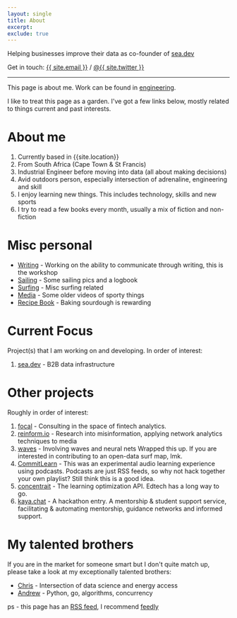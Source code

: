 ```yaml
---
layout: single
title: About
excerpt: 
exclude: true
---
```


Helping businesses improve their data as co-founder of [sea.dev](https://sea.dev)

Get in touch: <a href="mailto:{{ site.email }}?subject=Let's talk data">{{ site.email }}</a>
 / <a href="https://twitter.com/{{ site.twitter }}">@{{ site.twitter }}</a>
 

---

This page is about me. Work can be found in [engineering](/engineering).

I like to treat this page as a garden. I've got a few links below, mostly related to things current and past interests. 

# About me

1. Currently based in {{site.location}}
1. From South Africa (Cape Town & St Francis)
1. Industrial Engineer before moving into data (all about making decisions)
1. Avid outdoors person, especially intersection of adrenaline, engineering and skill
1. I enjoy learning new things. This includes technology, skills and new sports
1. I try to read a few books every month, usually a mix of fiction and non-fiction

# Misc personal

* [Writing](/writing/overview/) - Working on the ability to communicate through writing, this is the workshop
* [Sailing](/about/sailing/) - Some sailing pics and a logbook
* [Surfing](/about/surfing/) - Misc surfing related
* [Media](/about/media/) - Some older videos of sporty things
* [Recipe Book](https://food.rdrn.dev/baking-bread/) - Baking sourdough is rewarding 

# Current Focus

Project(s) that I am working on and developing. In order of interest:
1. [sea.dev](https://sea.dev) - B2B data infrastructure

# Other projects

Roughly in order of interest:
1. [focal](https://hellofocal.com) - Consulting in the space of fintech analytics.
1. [reinform.io](http://reinform.io) - Research into misinformation, applying network analytics techniques to media
1. [waves](http://rdrn.com/waves) - Involving waves and neural nets Wrapped this up. If you are interested in contributing to an open-data surf map, lmk.
1. [CommitLearn](https://mattarderne.github.io/CommitLearn/) - This was an experimental audio learning experience using podcasts. Podcasts are just RSS feeds, so why not hack together your own playlist? Still think this is a good idea.
1. [concentrait](https://mattarderne.github.io/concentrait/) - The learning optimization API. Edtech has a long way to go.
1. [kaya.chat](https://mattarderne.github.io/kaya.chat/) - A hackathon entry. A mentorship & student support service, facilitating & automating mentorship, guidance networks and informed support. 

# My talented brothers

If you are in the market for someone smart but I don't quite match up, please take a look at my exceptionally talented brothers:

* [Chris](https://rdrn.me/) - Intersection of data science and energy access
* [Andrew](https://github.com/zoomie) - Python, go, algorithms, concurrency 

ps - this page has an [RSS feed](/feed.xml), I recommend [feedly](https://feedly.com/)